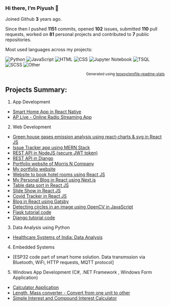 ### Hi there, I’m Piyush 👋

Joined Github **3** years ago.

Since then I pushed **1151** commits, opened **102** issues, submitted **110** pull requests, worked on **81** personal projects and contributed to **7** public repositories.

Most used languages across my projects:

![Python](https://img.shields.io/static/v1?style=flat-square&label=%E2%A0%80&color=555&labelColor=%233572A5&message=Python%EF%B8%B161%25)
![JavaScript](https://img.shields.io/static/v1?style=flat-square&label=%E2%A0%80&color=555&labelColor=%23f1e05a&message=JavaScript%EF%B8%B129.8%25)
![HTML](https://img.shields.io/static/v1?style=flat-square&label=%E2%A0%80&color=555&labelColor=%23e34c26&message=HTML%EF%B8%B12.1%25)
![CSS](https://img.shields.io/static/v1?style=flat-square&label=%E2%A0%80&color=555&labelColor=%23563d7c&message=CSS%EF%B8%B12%25)
![Jupyter Notebook](https://img.shields.io/static/v1?style=flat-square&label=%E2%A0%80&color=555&labelColor=%23DA5B0B&message=Jupyter%20Notebook%EF%B8%B11.6%25)
![TSQL](https://img.shields.io/static/v1?style=flat-square&label=%E2%A0%80&color=555&labelColor=%23e38c00&message=TSQL%EF%B8%B11.3%25)
![SCSS](https://img.shields.io/static/v1?style=flat-square&label=%E2%A0%80&color=555&labelColor=%23c6538c&message=SCSS%EF%B8%B10.9%25)
![Other](https://img.shields.io/static/v1?style=flat-square&label=%E2%A0%80&color=555&labelColor=%23ededed&message=Other%EF%B8%B10.9%25)

<p align="right"><sub>Generated using <a href="https://github.com/marketplace/actions/profile-readme-stats">teoxoy/profile-readme-stats</a></sub></p>


## Projects Summary:

1) App Development
- [Smart Home App in React Native ](https://github.com/piyushnanwani/ultra-legendary-fortnight)
- [AP Live - Online Radio Streaming App ](https://play.google.com/store/apps/details?id=com.aplive)

2) Web Development
- [Green house gases emission analysis using react-charts & svg in React JS](https://github.com/piyushnanwani/greenhouse-doodle)
- [Issue Tracker app using MERN Stack](https://github.com/piyushnanwani/issue-tracker-app)
- [REST API in NodeJS (secure JWT token) ](https://github.com/piyushnanwani/smart_home_backend)
- [REST API in Django ](https://github.com/piyushnanwani/rest-api-django)
- [Portfolio website of Morris N Company](https://morrisncompany.com)
- [My portfolio website](https://github.com/piyushnanwani/piyushnanwani.github.io)
- [Website to book hotel rooms using React JS ](https://github.com/piyushnanwani/beach-resort)
- [My Personal Blog in React using Next.js ](https://github.com/piyushnanwani/my-blog)
- [Table data sort in React JS ](https://github.com/piyushnanwani/react-table-data-sort)
- [Slide Show in React JS ](https://github.com/piyushnanwani/react-slideshow-app)
- [Covid Tracker in React JS ](https://github.com/piyushnanwani/covid-19-tracker)
- [Blog in React using Gatsby](http://pics.piiyush.me) 
- [Detecting circles in an image using OpenCV in JavaScript ](https://github.com/piyushnanwani/finding-circles)
- [Flask tutorial code ](https://github.com/piyushnanwani/flask-mega-tutorial)
- [Django tutorial code ](https://github.com/piyushnanwani/mysitePart4)

3) Data Analysis using Python
- [Healthcare Systems of India: Data Analysis](https://github.com/piyushnanwani/Healthcare-India-Data-Analysis)

4) Embedded Systems
- [ESP32 code part of smart home solution. Data transmssion via Bluetooth, WiFi, HTTP requests, MQTT protocol]

5) Windows App Development (C#, .NET Framework , Windows Form Application)
- [Calculator Application](https://github.com/piyushnanwani/calculator-using-c-sharp)
- [Length, Mass converter - Convert from one unit to other](https://github.com/piyushnanwani/length-mass-converter-c-sharp)
- [Simple Interest and Compound Interest Calculator](https://github.com/piyushnanwani/interest-calculator-c-sharp)


